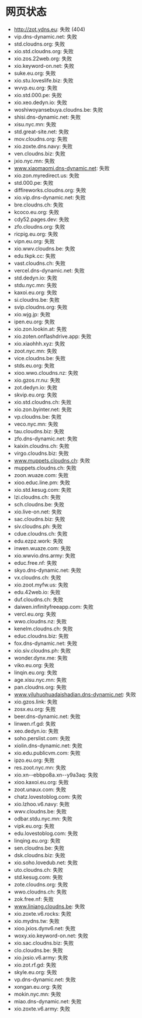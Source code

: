 # 网页状态
- http://zot.ydns.eu: 失败 (404)
- vip.dns-dynamic.net: 失败
- std.cloudns.org: 失败
- xio.std.cloudns.org: 失败
- xio.zos.22web.org: 失败
- xio.keyword-on.net: 失败
- suke.eu.org: 失败
- xio.stu.loveslife.biz: 失败
- wvvp.eu.org: 失败
- xio.std.000.pe: 失败
- xio.xeo.dedyn.io: 失败
- woshiwoyansebuya.cloudns.be: 失败
- shisi.dns-dynamic.net: 失败
- xisu.nyc.mn: 失败
- std.great-site.net: 失败
- mov.cloudns.org: 失败
- xio.zoxte.dns.navy: 失败
- ven.cloudns.biz: 失败
- jxio.nyc.mn: 失败
- www.xiaomaomi.dns-dynamic.net: 失败
- xio.zon.myredirect.us: 失败
- std.000.pe: 失败
- diffireworks.cloudns.org: 失败
- xio.vip.dns-dynamic.net: 失败
- bre.cloudns.ch: 失败
- kcoco.eu.org: 失败
- cdy52.pages.dev: 失败
- zfo.cloudns.org: 失败
- ricpig.eu.org: 失败
- vipn.eu.org: 失败
- xio.wwv.cloudns.be: 失败
- edu.tkpk.cc: 失败
- vast.cloudns.ch: 失败
- vercel.dns-dynamic.net: 失败
- std.dedyn.io: 失败
- stdu.nyc.mn: 失败
- kaxoi.eu.org: 失败
- si.cloudns.be: 失败
- svip.cloudns.org: 失败
- xio.wjg.jp: 失败
- ipen.eu.org: 失败
- xio.zon.lookin.at: 失败
- xio.zoten.onflashdrive.app: 失败
- xio.xiaohhh.xyz: 失败
- zoot.nyc.mn: 失败
- vice.cloudns.be: 失败
- stds.eu.org: 失败
- xioo.wwo.cloudns.nz: 失败
- xio.gzos.rr.nu: 失败
- zot.dedyn.io: 失败
- skvip.eu.org: 失败
- xio.std.cloudns.ch: 失败
- xio.zon.byinter.net: 失败
- vp.cloudns.be: 失败
- veco.nyc.mn: 失败
- tau.cloudns.biz: 失败
- zfo.dns-dynamic.net: 失败
- kaixin.cloudns.ch: 失败
- virgo.cloudns.biz: 失败
- www.muppets.cloudns.ch: 失败
- muppets.cloudns.ch: 失败
- zoon.wuaze.com: 失败
- xioo.educ.line.pm: 失败
- xio.std.kesug.com: 失败
- lzi.cloudns.ch: 失败
- sch.cloudns.be: 失败
- xio.live-on.net: 失败
- sac.cloudns.biz: 失败
- siv.cloudns.ph: 失败
- cdue.cloudns.ch: 失败
- edu.ezpz.work: 失败
- inwen.wuaze.com: 失败
- xio.wwvio.dns.army: 失败
- educ.free.nf: 失败
- skyo.dns-dynamic.net: 失败
- vx.cloudns.ch: 失败
- xio.zoot.myfw.us: 失败
- edu.42web.io: 失败
- duf.cloudns.ch: 失败
- daiwen.infinityfreeapp.com: 失败
- vercl.eu.org: 失败
- wwo.cloudns.nz: 失败
- kenelm.cloudns.ch: 失败
- educ.cloudns.biz: 失败
- fox.dns-dynamic.net: 失败
- xio.siv.cloudns.ph: 失败
- wonder.dynx.me: 失败
- viko.eu.org: 失败
- linqin.eu.org: 失败
- age.xisu.nyc.mn: 失败
- pan.cloudns.org: 失败
- www.yiluhuohuadaishadian.dns-dynamic.net: 失败
- xio.gzos.link: 失败
- zosx.eu.org: 失败
- beer.dns-dynamic.net: 失败
- linwen.rf.gd: 失败
- xeo.dedyn.io: 失败
- soho.perslist.com: 失败
- xiolin.dns-dynamic.net: 失败
- xio.edu.publicvm.com: 失败
- ipzo.eu.org: 失败
- res.zoot.nyc.mn: 失败
- xio.xn--ebbpo8a.xn--y9a3aq: 失败
- xioo.kaxoi.eu.org: 失败
- zoot.unaux.com: 失败
- chatz.lovestoblog.com: 失败
- xio.lzhoo.v6.navy: 失败
- wwv.cloudns.be: 失败
- odbar.stdu.nyc.mn: 失败
- vipk.eu.org: 失败
- edu.lovestoblog.com: 失败
- linqing.eu.org: 失败
- sen.cloudns.be: 失败
- dsk.cloudns.biz: 失败
- xio.soho.lovedub.net: 失败
- uto.cloudns.ch: 失败
- std.kesug.com: 失败
- zote.cloudns.org: 失败
- wwo.cloudns.ch: 失败
- zok.free.nf: 失败
- www.liniang.cloudns.be: 失败
- xio.zoxte.v6.rocks: 失败
- xio.mydns.tw: 失败
- xioo.jxios.dynv6.net: 失败
- woxy.xio.keyword-on.net: 失败
- xio.sac.cloudns.biz: 失败
- clo.cloudns.be: 失败
- xio.jxsio.v6.army: 失败
- xio.zot.rf.gd: 失败
- skyle.eu.org: 失败
- vp.dns-dynamic.net: 失败
- xongan.eu.org: 失败
- mokin.nyc.mn: 失败
- miao.dns-dynamic.net: 失败
- xio.zoxte.v6.army: 失败
